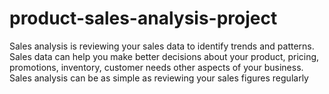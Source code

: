 # product-sales-analysis-project
Sales analysis is reviewing your sales data to identify trends and patterns. Sales data can help you make better decisions about your product, pricing, promotions, inventory, customer needs other aspects of your business. Sales analysis can be as simple as reviewing your sales figures regularly
